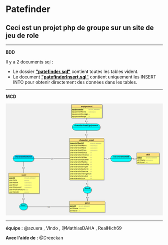# Patefinder

## Ceci est un projet php de groupe sur un site de jeu de role

---

**BDD**

Il y a 2 documents sql :

-   Le dossier **["patefinder.sql"](./ressources/patefinder.sql)** contient toutes les tables vident.
-   Le document **["patefinderInsert.sql"](./ressources/patefinderInsert.sql)** contient uniquement les INSERT INTO pour obtenir directement des données dans les tables.

---

**MCD**

[![patefinder](./ressources/patefinder_looping.png)](./ressources/patefinder.loo)

---

**équipe :**
@azuera , Vlndo , @MathiasDAHA , RealHich69

**Avec l'aide de :**
@Dreeckan
